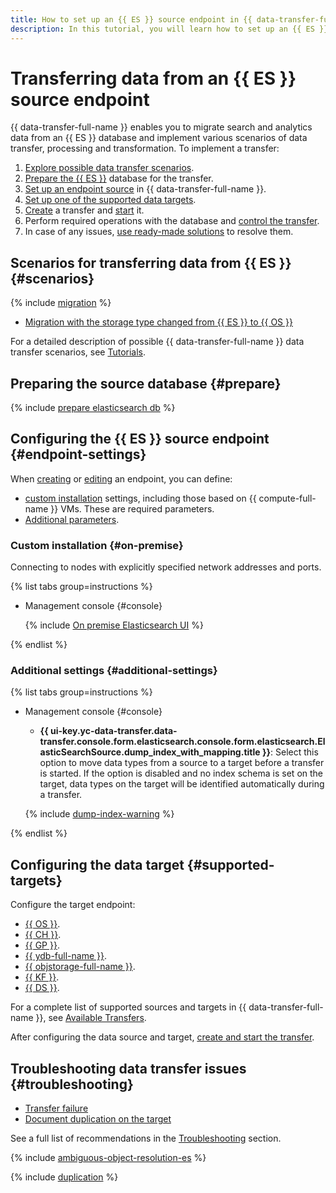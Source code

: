 ```yaml
---
title: How to set up an {{ ES }} source endpoint in {{ data-transfer-full-name }}
description: In this tutorial, you will learn how to set up an {{ ES }} source endpoint in {{ data-transfer-full-name }}.
---
```


# Transferring data from an {{ ES }} source endpoint


{{ data-transfer-full-name }} enables you to migrate search and analytics data from an {{ ES }} database and implement various scenarios of data transfer, processing and transformation. To implement a transfer:

1. [Explore possible data transfer scenarios](#scenarios).
1. [Prepare the {{ ES }}](#prepare) database for the transfer.
1. [Set up an endpoint source](#endpoint-settings) in {{ data-transfer-full-name }}.
1. [Set up one of the supported data targets](#supported-targets).
1. [Create](../../transfer.md#create) a transfer and [start](../../transfer.md#activate) it.
1. Perform required operations with the database and [control the transfer](../../monitoring.md).
1. In case of any issues, [use ready-made solutions](#troubleshooting) to resolve them.

## Scenarios for transferring data from {{ ES }} {#scenarios}

{% include [migration](../../../../_includes/data-transfer/scenario-captions/migration.md) %}

* [Migration with the storage type changed from {{ ES }} to {{ OS }}](../../../tutorials/mes-to-mos.md)

For a detailed description of possible {{ data-transfer-full-name }} data transfer scenarios, see [Tutorials](../../../tutorials/index.md).

## Preparing the source database {#prepare}

{% include [prepare elasticsearch db](../../../../_includes/data-transfer/endpoints/sources/elasticsearch-prepare.md) %}

## Configuring the {{ ES }} source endpoint {#endpoint-settings}

When [creating](../index.md#create) or [editing](../index.md#update) an endpoint, you can define:

* [custom installation](#on-premise) settings, including those based on {{ compute-full-name }} VMs. These are required parameters.
* [Additional parameters](#additional-settings).


### Custom installation {#on-premise}

Connecting to nodes with explicitly specified network addresses and ports.

{% list tabs group=instructions %}

- Management console {#console}

   {% include [On premise Elasticsearch UI](../../../../_includes/data-transfer/necessary-settings/ui/on-premise-elasticsearch.md) %}

{% endlist %}

### Additional settings {#additional-settings}

{% list tabs group=instructions %}

- Management console {#console}

   * **{{ ui-key.yc-data-transfer.data-transfer.console.form.elasticsearch.console.form.elasticsearch.ElasticSearchSource.dump_index_with_mapping.title }}**: Select this option to move data types from a source to a target before a transfer is started. If the option is disabled and no index schema is set on the target, data types on the target will be identified automatically during a transfer.

   {% include [dump-index-warning](../../../../_includes/data-transfer/necessary-settings/ui/dump-index-warning.md) %}

{% endlist %}


## Configuring the data target {#supported-targets}

Configure the target endpoint:

* [{{ OS }}](../target/opensearch.md).
* [{{ CH }}](../target/clickhouse.md).
* [{{ GP }}](../target/greenplum.md).
* [{{ ydb-full-name }}](../target/yandex-database.md).
* [{{ objstorage-full-name }}](../target/object-storage.md).
* [{{ KF }}](../target/kafka.md).
* [{{ DS }}](../target/data-streams.md).

For a complete list of supported sources and targets in {{ data-transfer-full-name }}, see [Available Transfers](../../../transfer-matrix.md).

After configuring the data source and target, [create and start the transfer](../../transfer.md#create).

## Troubleshooting data transfer issues {#troubleshooting}

* [Transfer failure](#ambiguous-resolution-es)
* [Document duplication on the target](#duplication)

See a full list of recommendations in the [Troubleshooting](../../../troubleshooting/index.md) section.

{% include [ambiguous-object-resolution-es](../../../../_includes/data-transfer/troubles/elastic-opensearch/ambiguous-object-resolution-es.md) %}

{% include [duplication](../../../../_includes/data-transfer/troubles/elastic-opensearch/duplication.md) %}